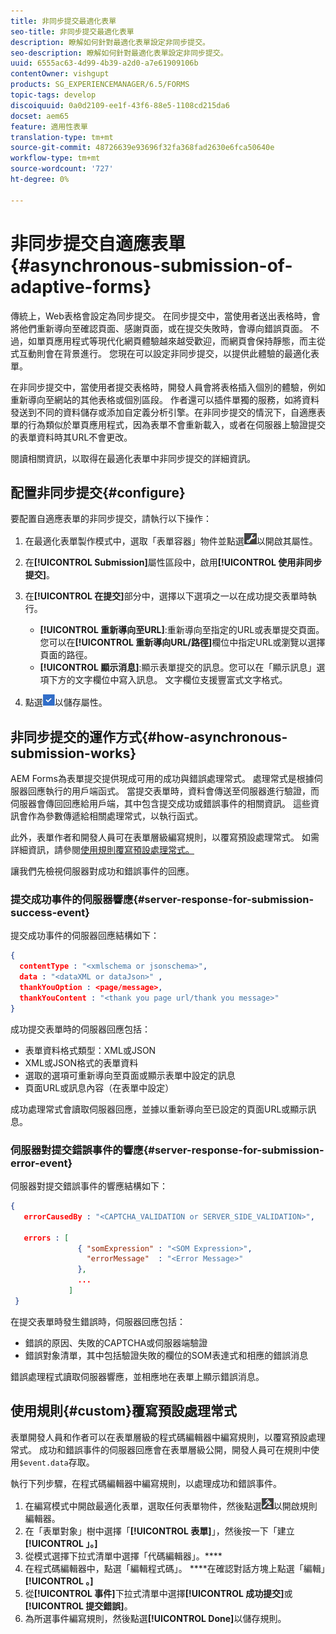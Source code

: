 ```yaml
---
title: 非同步提交最適化表單
seo-title: 非同步提交最適化表單
description: 瞭解如何針對最適化表單設定非同步提交。
seo-description: 瞭解如何針對最適化表單設定非同步提交。
uuid: 6555ac63-4d99-4b39-a2d0-a7e61909106b
contentOwner: vishgupt
products: SG_EXPERIENCEMANAGER/6.5/FORMS
topic-tags: develop
discoiquuid: 0a0d2109-ee1f-43f6-88e5-1108cd215da6
docset: aem65
feature: 適用性表單
translation-type: tm+mt
source-git-commit: 48726639e93696f32fa368fad2630e6fca50640e
workflow-type: tm+mt
source-wordcount: '727'
ht-degree: 0%

---
```



# 非同步提交自適應表單{#asynchronous-submission-of-adaptive-forms}

傳統上，Web表格會設定為同步提交。 在同步提交中，當使用者送出表格時，會將他們重新導向至確認頁面、感謝頁面，或在提交失敗時，會導向錯誤頁面。 不過，如單頁應用程式等現代化網頁體驗越來越受歡迎，而網頁會保持靜態，而主從式互動則會在背景進行。 您現在可以設定非同步提交，以提供此體驗的最適化表單。

在非同步提交中，當使用者提交表格時，開發人員會將表格插入個別的體驗，例如重新導向至網站的其他表格或個別區段。 作者還可以插件單獨的服務，如將資料發送到不同的資料儲存或添加自定義分析引擎。在非同步提交的情況下，自適應表單的行為類似於單頁應用程式，因為表單不會重新載入，或者在伺服器上驗證提交的表單資料時其URL不會更改。

閱讀相關資訊，以取得在最適化表單中非同步提交的詳細資訊。

## 配置非同步提交{#configure}

要配置自適應表單的非同步提交，請執行以下操作：

1. 在最適化表單製作模式中，選取「表單容器」物件並點選![cmppr1](assets/cmppr1.png)以開啟其屬性。
1. 在&#x200B;**[!UICONTROL Submission]**&#x200B;屬性區段中，啟用&#x200B;**[!UICONTROL 使用非同步提交]**。
1. 在&#x200B;**[!UICONTROL 在提交]**&#x200B;部分中，選擇以下選項之一以在成功提交表單時執行。

   * **[!UICONTROL 重新導向至URL]**:重新導向至指定的URL或表單提交頁面。您可以在&#x200B;**[!UICONTROL 重新導向URL/路徑]**&#x200B;欄位中指定URL或瀏覽以選擇頁面的路徑。
   * **[!UICONTROL 顯示消息]**:顯示表單提交的訊息。您可以在「顯示訊息」選項下方的文字欄位中寫入訊息。 文字欄位支援豐富式文字格式。

1. 點選![check-button1](assets/check-button1.png)以儲存屬性。

## 非同步提交的運作方式{#how-asynchronous-submission-works}

AEM Forms為表單提交提供現成可用的成功與錯誤處理常式。 處理常式是根據伺服器回應執行的用戶端函式。 當提交表單時，資料會傳送至伺服器進行驗證，而伺服器會傳回回應給用戶端，其中包含提交成功或錯誤事件的相關資訊。 這些資訊會作為參數傳遞給相關處理常式，以執行函式。

此外，表單作者和開發人員可在表單層級編寫規則，以覆寫預設處理常式。 如需詳細資訊，請參閱[使用規則覆寫預設處理常式。](#custom)

讓我們先檢視伺服器對成功和錯誤事件的回應。

### 提交成功事件的伺服器響應{#server-response-for-submission-success-event}

提交成功事件的伺服器回應結構如下：

```json
{
  contentType : "<xmlschema or jsonschema>",
  data : "<dataXML or dataJson>" ,
  thankYouOption : <page/message>,
  thankYouContent : "<thank you page url/thank you message>"
}
```

成功提交表單時的伺服器回應包括：

* 表單資料格式類型：XML或JSON
* XML或JSON格式的表單資料
* 選取的選項可重新導向至頁面或顯示表單中設定的訊息
* 頁面URL或訊息內容（在表單中設定）

成功處理常式會讀取伺服器回應，並據以重新導向至已設定的頁面URL或顯示訊息。

### 伺服器對提交錯誤事件的響應{#server-response-for-submission-error-event}

伺服器對提交錯誤事件的響應結構如下：

```json
{
   errorCausedBy : "<CAPTCHA_VALIDATION or SERVER_SIDE_VALIDATION>",

   errors : [
               { "somExpression" : "<SOM Expression>",
                 "errorMessage"  : "<Error Message>"
               },
               ...
             ]
 }
```

在提交表單時發生錯誤時，伺服器回應包括：

* 錯誤的原因、失敗的CAPTCHA或伺服器端驗證
* 錯誤對象清單，其中包括驗證失敗的欄位的SOM表達式和相應的錯誤消息

錯誤處理程式讀取伺服器響應，並相應地在表單上顯示錯誤消息。

## 使用規則{#custom}覆寫預設處理常式

表單開發人員和作者可以在表單層級的程式碼編輯器中編寫規則，以覆寫預設處理常式。 成功和錯誤事件的伺服器回應會在表單層級公開，開發人員可在規則中使用`$event.data`存取。

執行下列步驟，在程式碼編輯器中編寫規則，以處理成功和錯誤事件。

1. 在編寫模式中開啟最適化表單，選取任何表單物件，然後點選![edit-rules1](assets/edit-rules1.png)以開啟規則編輯器。
1. 在「表單對象」樹中選擇「**[!UICONTROL 表單]**」，然後按一下「建立&#x200B;**[!UICONTROL 」。]**
1. 從模式選擇下拉式清單中選擇「代碼編輯器」。****
1. 在程式碼編輯器中，點選「編輯程式碼」。 ****&#x200B;在確認對話方塊上點選「編輯」**[!UICONTROL 。]**
1. 從&#x200B;**[!UICONTROL 事件]**&#x200B;下拉式清單中選擇&#x200B;**[!UICONTROL 成功提交]**&#x200B;或&#x200B;**[!UICONTROL 提交錯誤]**。
1. 為所選事件編寫規則，然後點選&#x200B;**[!UICONTROL Done]**&#x200B;以儲存規則。

